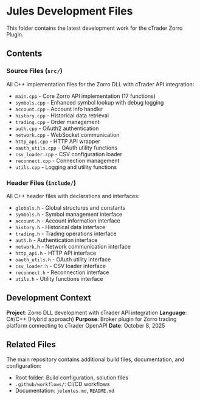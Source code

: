 # Jules Development Files

This folder contains the latest development work for the cTrader Zorro Plugin.

## Contents

### Source Files (`src/`)
All C++ implementation files for the Zorro DLL with cTrader API integration:
- `main.cpp` - Core Zorro API implementation (17 functions)
- `symbols.cpp` - Enhanced symbol lookup with debug logging
- `account.cpp` - Account info handler
- `history.cpp` - Historical data retrieval
- `trading.cpp` - Order management
- `auth.cpp` - OAuth2 authentication
- `network.cpp` - WebSocket communication
- `http_api.cpp` - HTTP API wrapper
- `oauth_utils.cpp` - OAuth utility functions
- `csv_loader.cpp` - CSV configuration loader
- `reconnect.cpp` - Connection management
- `utils.cpp` - Logging and utility functions

### Header Files (`include/`)
All C++ header files with declarations and interfaces:
- `globals.h` - Global structures and constants
- `symbols.h` - Symbol management interface
- `account.h` - Account information interface
- `history.h` - Historical data interface
- `trading.h` - Trading operations interface
- `auth.h` - Authentication interface
- `network.h` - Network communication interface
- `http_api.h` - HTTP API interface
- `oauth_utils.h` - OAuth utility interface
- `csv_loader.h` - CSV loader interface
- `reconnect.h` - Reconnection interface
- `utils.h` - Utility functions interface

## Development Context

**Project**: Zorro DLL development with cTrader API integration
**Language**: C#/C++ (Hybrid approach)
**Purpose**: Broker plugin for Zorro trading platform connecting to cTrader OpenAPI
**Date**: October 8, 2025

## Related Files
The main repository contains additional build files, documentation, and configuration:
- Root folder: Build configuration, solution files
- `.github/workflows/`: CI/CD workflows
- Documentation: `jelentes.md`, `README.md`
